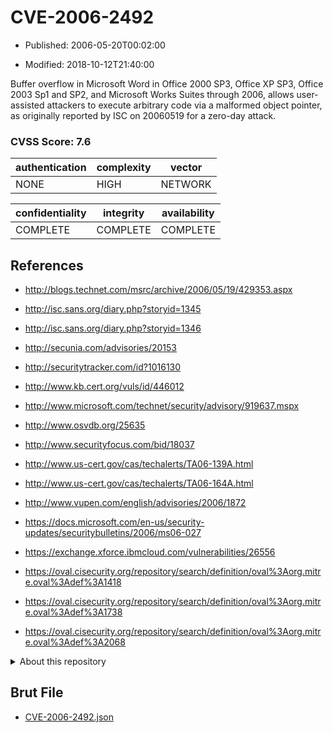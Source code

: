 # CVE-2006-2492

- Published: 2006-05-20T00:02:00

- Modified: 2018-10-12T21:40:00

Buffer overflow in Microsoft Word in Office 2000 SP3, Office XP SP3, Office 2003 Sp1 and SP2, and Microsoft Works Suites through 2006, allows user-assisted attackers to execute arbitrary code via a malformed object pointer, as originally reported by ISC on 20060519 for a zero-day attack.

### CVSS Score: **7.6**

| authentication | complexity | vector |
| --- | --- | --- |
| NONE | HIGH | NETWORK |

| confidentiality | integrity | availability |
| --- | --- | --- |
| COMPLETE | COMPLETE | COMPLETE |

## References

* http://blogs.technet.com/msrc/archive/2006/05/19/429353.aspx

* http://isc.sans.org/diary.php?storyid=1345

* http://isc.sans.org/diary.php?storyid=1346

* http://secunia.com/advisories/20153

* http://securitytracker.com/id?1016130

* http://www.kb.cert.org/vuls/id/446012

* http://www.microsoft.com/technet/security/advisory/919637.mspx

* http://www.osvdb.org/25635

* http://www.securityfocus.com/bid/18037

* http://www.us-cert.gov/cas/techalerts/TA06-139A.html

* http://www.us-cert.gov/cas/techalerts/TA06-164A.html

* http://www.vupen.com/english/advisories/2006/1872

* https://docs.microsoft.com/en-us/security-updates/securitybulletins/2006/ms06-027

* https://exchange.xforce.ibmcloud.com/vulnerabilities/26556

* https://oval.cisecurity.org/repository/search/definition/oval%3Aorg.mitre.oval%3Adef%3A1418

* https://oval.cisecurity.org/repository/search/definition/oval%3Aorg.mitre.oval%3Adef%3A1738

* https://oval.cisecurity.org/repository/search/definition/oval%3Aorg.mitre.oval%3Adef%3A2068

<details>
<summary>About this repository</summary> 

  This repository is part of the project [Live Hack CVE](https://github.com/Live-Hack-CVE). Main website can be found [www.live-hack.org](https://www.live-hack.org) 
  
  Made by [Sn0wAlice](https://github.com/Sn0wAlice) for the people that care about security and need to have a feed of the latest CVEs. Hope you enjoy it, don't forget to star the repo and follow me on [Twitter](https://twitter.com/Sn0wAlice) and [Github](https://github.com/Sn0wAlice). And that is my [personnal website](https://www.alice-snow.me/)

  - [Home Page](https://github.com/Live-Hack-CVE)
  - [Framework](https://github.com/Live-Hack-CVE/cve-framework)
  - [CVE database](https://github.com/Live-Hack-CVE/full_database)
  - [Changelog](https://github.com/Live-Hack-CVE/Changelog)
</details>

## Brut File

* [CVE-2006-2492.json](https://raw.githubusercontent.com/Live-Hack-CVE/full_database/main/cves/2006/CVE-2006-2492.json)

